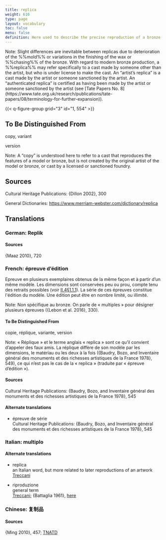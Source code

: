 ```yaml
---
title: replica
weight: 610
type: page
layout: vocabulary
toc: false
menu: false
definition: Here used to describe the precise reproduction of a bronze made by the same artist or foundry as the original bronze. Also refers to same-scale reproductions of a model made at different stages in the casting process (e.g., a wax replica, and a refractory replica used to make the %%core%% in %%sand casting%% or piece-mold casting). In lost-wax casting, bronzes fashioned from %%inter-models%% made from the same piece molds taken from the master model are considered replicas of the original. In sand casting, it refers to bronzes made using the same %%chef-modèle%%. Numerous replicas of the same bronze are called “multiples.”
---
```


<div class="backmatter">
Note: Slight differences are inevitable between replicas due to deterioration of the %%mold%% or variations in the finishing of the wax or %%chasing%% of the bronze. With regard to modern bronze production, a %%replica%% may refer specifically to a cast made by someone other than the artist, but who is under license to make the cast. An “artist’s replica” is a cast made by the artist or someone sanctioned by the artist. An “authenticated replica” is certified as having been made by the artist or someone sanctioned by the artist (see [Tate Papers No. 8](https://www.tate.org.uk/research/publications/tate-papers/08/terminology-for-further-expansion)).
</div>

{{< q-figure-group grid="3" id="1, 554" >}}

## To Be Distinguished From

copy, variant

version

<div class="backmatter">
Note: A “copy” is understood here to refer to a cast that reproduces the features of a model or bronze, but is not created by the original artist of the model or bronze, or cast by a licensed or sanctioned foundry.
</div>

## Sources

Cultural Heritage Publications: {Dillon 2002}, 300

General Dictionaries: <https://www.merriam-webster.com/dictionary/replica>

## Translations

<div class="accordion">

### German: **Replik**

#### Sources

{Maaz 2010}, 720

### French: **épreuve d’édition**

Epreuve en plusieurs exemplaires obtenus de la même façon et à partir d’un même modèle. Les dimensions sont conservées peu ou prou, compte tenu des retraits possibles (voir [II.4§1.1.1](#II.4§1.1.1)). La série de ces épreuves constitue l'édition du modèle. Une édition peut être en nombre limité, ou illimité.

<div class="backmatter">
Note: Non spécifique au bronze. On parle de « multiples » pour désigner plusieurs épreuves ({Lebon et al. 2016}, 330).
</div>

#### To Be Distinguished From

copie, réplique, variante, version

<div class="backmatter">
Note: « Réplique » et le terme anglais « replica » sont ce qu’il convient d’appeler des faux amis. La réplique diffère de son modèle par les dimensions, le matériau ou les deux à la fois ({Baudry, Bozo, and Inventaire général des monuments et des richesses artistiques de la France 1978}, 549), ce qui n’est pas le cas de la « replica » (traduite par « épreuve d’édition »).
</div>

#### Sources

Cultural Heritage Publications: {Baudry, Bozo, and Inventaire général des monuments et des richesses artistiques de la France 1978}, 545

#### Alternate translations

- épreuve de série<br/>
  Cultural Heritage Publications: {Baudry, Bozo, and Inventaire général des monuments et des richesses artistiques de la France 1978}, 545

### Italian: **multiplo**

#### Alternate translations

- replica<br/>
  an Italian word, but more related to later reproductions of an artwork<br/>
  [Treccani](https://www.treccani.it/vocabolario/replica/)

- riproduzione<br/>
  general term<br/>
  [Treccani](http://www.treccani.it/vocabolario/riproduzione); {Battaglia 1961}, [here](http://www.gdli.it/pdf_viewer/Scripts/pdf.js/web/viewer.asp?file=/PDF/GDLI16/GDLI_16_ocr_726.pdf&parola=riproduzione)

### Chinese: **复制品**

#### Sources

{Ming 2010}, 457; [TNATD](https://terms.naer.edu.tw/detail/625076/?index=1)
